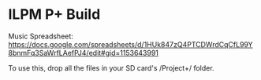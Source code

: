 # ILPM P+ Build
Music Spreadsheet:
https://docs.google.com/spreadsheets/d/1HUk847zQ4PTCDWrdCqCfL99Y8bnmFq3SaWrfLAefPJ4/edit#gid=1153643991

To use this, drop all the files in your SD card's /Project+/ folder.
